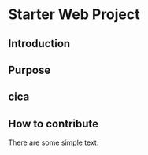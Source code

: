 # Starter Web Project

## Introduction

## Purpose

## cica

## How to contribute

There are some simple text.